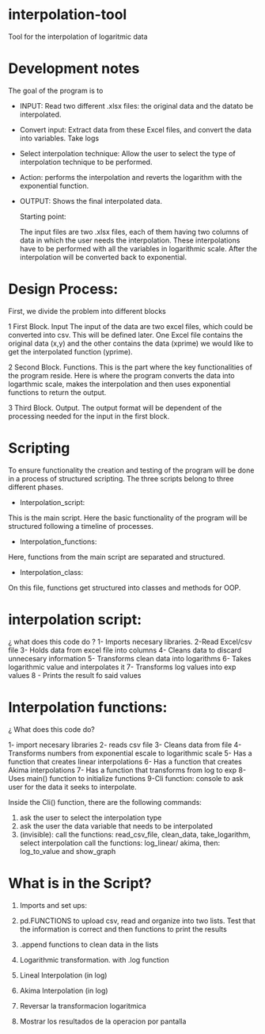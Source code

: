 # interpolation-tool
Tool for the interpolation of logaritmic data

# Development notes 

The goal of the program is to 

- INPUT: Read two different .xlsx files: the original data and the datato be interpolated.
- Convert input: Extract data from these Excel files, and convert the data into variables. Take logs
- Select interpolation technique: Allow the user to select the type of interpolation technique to be performed.
- Action: performs the interpolation and reverts the logarithm with the exponential function.
- OUTPUT: Shows the final interpolated data.

  Starting point:

  The input files are two .xlsx files, each of them having two columns of data in which the user needs the interpolation. These interpolations have to be performed with all the variables in logarithmic scale. After the interpolation will be converted back to exponential.  

# Design Process:
First, we divide the problem into different blocks

1 First Block. Input
The input of the data are two excel files, which could be converted into csv. This will be defined later. One Excel file contains the original data (x,y) and the other contains the data (xprime) we would like to get the interpolated function (yprime). 

2 Second Block. Functions. 
This is the part where the key functionalities of the program reside. 
Here is where the program converts the data into logarthmic scale, makes the interpolation and then uses exponential functions to return the output. 

3 Third Block. Output. 
The output format will be dependent of the processing needed for the input in the first block. 

# Scripting 

To ensure functionality the creation and testing of the program will be done in a process of structured scripting. The three scripts belong to three different phases. 

- Interpolation_script:

This is the main script. Here the basic functionality of the program will be structured following a timeline of processes. 

- Interpolation_functions:

Here, functions from the main script are separated and structured. 

- Interpolation_class:

On this file, functions get structured into classes and methods for OOP.
  

# interpolation script: 
¿ what does this code do ? 
1- Imports necesary libraries.
2-Read Excel/csv file
3- Holds data from excel file into columns 
4- Cleans data to discard unnecesary information
5- Transforms clean data into logarithms 
6- Takes logarithmic value and interpolates it 
7- Transforms log values into exp values 
8 - Prints the result fo said values 

# Interpolation functions: 
¿ What does this code do?

1- import necesary libraries
2- reads csv file
3- Cleans data from file
4- Transforms numbers from exponential escale to logarithmic scale
5- Has a function that creates linear interpolations 
6- Has a function that creates Akima interpolations
7- Has a function that transforms from log to exp 
8- Uses main() function to initialize functions
9-Cli function: console to ask user for the data it seeks to interpolate.

Inside the Cli() function, there are the following commands: 
1. ask the user to select the interpolation type 
2. ask the user the data variable that needs to be interpolated
3. (invisible):
   call the functions: read_csv_file, clean_data, take_logarithm, select interpolation
   call the functions: log_linear/ akima,
   then: log_to_value and show_graph 

# What is in the Script? 

1. Imports and set ups:

2. pd.FUNCTIONS to upload csv, read and organize into two lists. Test that the information is correct and then functions to print the results
3. .append functions to clean data in the lists
4. Logarithmic transformation. with .log function
5. Lineal Interpolation (in log)
6. Akima Interpolation (in log)
7. Reversar la transformacion logaritmica
8. Mostrar los resultados de la operacion por pantalla


